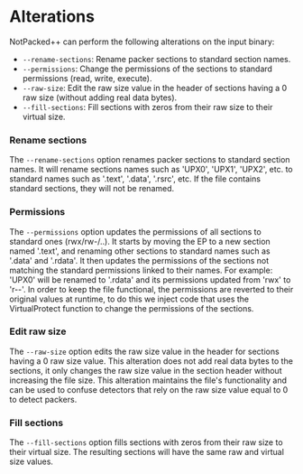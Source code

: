 # Alterations


NotPacked++ can perform the following alterations on the input binary:

- `--rename-sections`: Rename packer sections to standard section names.
- `--permissions`: Change the permissions of the sections to standard permissions (read, write, execute).
- `--raw-size`: Edit the raw size value in the header of sections having a 0 raw size (without adding real data bytes).
- `--fill-sections`: Fill sections with zeros from their raw size to their virtual size.



### Rename sections

The `--rename-sections` option renames packer sections to standard section names. It will rename sections names such as 'UPX0', 'UPX1', 'UPX2', etc. to standard names such as '.text', '.data', '.rsrc', etc. If the file contains standard sections, they will not be renamed. 


### Permissions

The `--permissions` option updates the permissions of all sections to standard ones (rwx/rw-/..). It starts by moving the EP to a new section named '.text', and renaming other sections to standard names such as '.data' and '.rdata'. It then updates the permissions of the sections not matching the standard permissions linked to their names. For example: 'UPX0' will be renamed to '.rdata' and its permissions updated from 'rwx' to 'r--'. In order to keep the file functional, the permissions are reverted to their original values at runtime, to do this we inject code that uses the VirtualProtect function to change the permissions of the sections.


### Edit raw size

The `--raw-size` option edits the raw size value in the header for sections having a 0 raw size value. This alteration does not add real data bytes to the sections, it only changes the raw size value in the section header without increasing the file size. This alteration maintains the file's functionality and can be used to confuse detectors that rely on the raw size value equal to 0 to detect packers.


### Fill sections

The `--fill-sections` option fills sections with zeros from their raw size to their virtual size. The resulting sections will have the same raw and virtual size values. 




